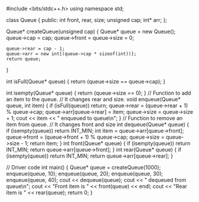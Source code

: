 #include <bits/stdc++.h>
using namespace std;
 
class Queue {
public:
    int front, rear, size;
    unsigned cap;
    int* arr;
};
 
Queue* createQueue(unsigned cap)
{
    Queue* queue = new Queue();
    queue->cap = cap;
    queue->front = queue->size = 0;
 
    queue->rear = cap - 1;
    queue->arr = new int[(queue->cap * sizeof(int))];
    return queue;
}
 
int isFull(Queue* queue)
{
    return (queue->size == queue->cap);
}
 
int isempty(Queue* queue) { return (queue->size == 0); }
// Function to add an item to the queue.
// It changes rear and size.
void enqueue(Queue* queue, int item)
{
    if (isFull(queue))
        return;
    queue->rear = (queue->rear + 1) % queue->cap;
    queue->arr[queue->rear] = item;
    queue->size = queue->size + 1;
    cout << item << " enqueued to queue\n";
}
// Function to remove an item from queue.
// It changes front and size
int dequeue(Queue* queue)
{
    if (isempty(queue))
        return INT_MIN;
    int item = queue->arr[queue->front];
    queue->front = (queue->front + 1) % queue->cap;
    queue->size = queue->size - 1;
    return item;
}
int front(Queue* queue)
{
    if (isempty(queue))
        return INT_MIN;
    return queue->arr[queue->front];
}
int rear(Queue* queue)
{
    if (isempty(queue))
        return INT_MIN;
    return queue->arr[queue->rear];
}
 
// Driver code
int main()
{
    Queue* queue = createQueue(1000);
    enqueue(queue, 10);
    enqueue(queue, 20);
    enqueue(queue, 30);
    enqueue(queue, 40);
    cout << dequeue(queue);
    cout << " dequeued from queue\n";
    cout << "Front item is " << front(queue) << endl;
    cout << "Rear item is " << rear(queue);
    return 0;
}
